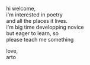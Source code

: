 hi welcome,  
i'm interested in poetry  
and all the places it lives.  
i'm big time developping novice  
but eager to learn, so  
please teach me something  

love,  
arto
